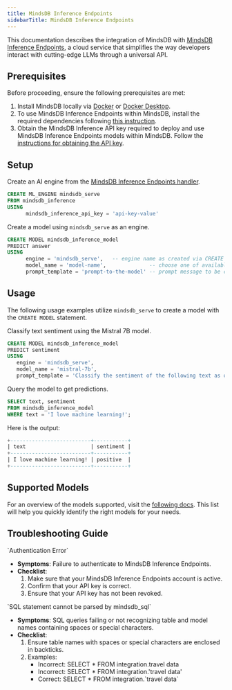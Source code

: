 ```yaml
---
title: MindsDB Inference Endpoints
sidebarTitle: MindsDB Inference Endpoints
---
```


This documentation describes the integration of MindsDB with [MindsDB Inference Endpoints](https://mindsdb-docs.hashnode.space/), a cloud service that simplifies the way developers interact with cutting-edge LLMs through a universal API.

## Prerequisites

Before proceeding, ensure the following prerequisites are met:

1. Install MindsDB locally via [Docker](https://docs.mindsdb.com/setup/self-hosted/docker) or [Docker Desktop](https://docs.mindsdb.com/setup/self-hosted/docker-desktop).
2. To use MindsDB Inference Endpoints within MindsDB, install the required dependencies following [this instruction](https://docs.mindsdb.com/setup/self-hosted/docker#install-dependencies).
3. Obtain the MindsDB Inference API key required to deploy and use MindsDB Inference Endpoints models within MindsDB. Follow the [instructions for obtaining the API key](https://mindsdb-docs.hashnode.space/docs/authentication).

## Setup

Create an AI engine from the [MindsDB Inference Endpoints handler](https://github.com/mindsdb/mindsdb/tree/main/mindsdb/integrations/handlers/mindsdb_inference_handler).

```sql
CREATE ML_ENGINE mindsdb_serve
FROM mindsdb_inference
USING
      mindsdb_inference_api_key = 'api-key-value'
```

Create a model using `mindsdb_serve` as an engine.

```sql
CREATE MODEL mindsdb_inference_model
PREDICT answer
USING
      engine = 'mindsdb_serve',   -- engine name as created via CREATE ML_ENGINE
      model_name = 'model-name',              -- choose one of available models
      prompt_template = 'prompt-to-the-model' -- prompt message to be completed by the model
```

## Usage

The following usage examples utilize `mindsdb_serve` to create a model with the `CREATE MODEL` statement.

Classify text sentiment using the Mistral 7B model.

```sql
CREATE MODEL mindsdb_inference_model
PREDICT sentiment
USING
   engine = 'mindsdb_serve',
   model_name = 'mistral-7b',
   prompt_template = 'Classify the sentiment of the following text as one of `positive`, `neutral` or `negative`: {{text}}';
```

Query the model to get predictions.

```sql
SELECT text, sentiment
FROM mindsdb_inference_model
WHERE text = 'I love machine learning!';
```

Here is the output:

```sql
+--------------------------+-----------+
| text                     | sentiment |
+--------------------------+-----------+
| I love machine learning! | positive  |
+--------------------------+-----------+
```

## Supported Models

For an overview of the models supported, visit the [following docs](https://docs.mdb.ai/). This list will help you quickly identify the right models for your needs.

## Troubleshooting Guide

<Warning>
`Authentication Error`

* **Symptoms**: Failure to authenticate to MindsDB Inference Endpoints.
* **Checklist**:
    1. Make sure that your MindsDB Inference Endpoints account is active.
    2. Confirm that your API key is correct.
    3. Ensure that your API key has not been revoked.
</Warning>

<Warning>
`SQL statement cannot be parsed by mindsdb_sql`

* **Symptoms**: SQL queries failing or not recognizing table and model names containing spaces or special characters.
* **Checklist**:
    1. Ensure table names with spaces or special characters are enclosed in backticks.
    2. Examples:
        * Incorrect: SELECT * FROM integration.travel data
        * Incorrect: SELECT * FROM integration.'travel data'
        * Correct: SELECT * FROM integration.\`travel data\`
</Warning>